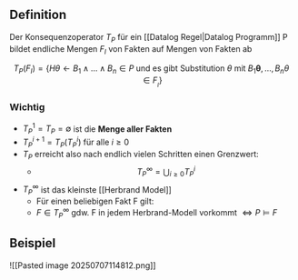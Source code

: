 
## Definition 
Der Konsequenzoperator $T_{P}$ für ein [[Datalog Regel|Datalog Programm]] P bildet endliche Mengen $F_{I}$
von Fakten auf Mengen von Fakten ab

$$
T_{P}(F_{I})=\{ H\theta \leftarrow B_{1} \land \dots \land B_{n} \in P \text{ und es gibt Substitution } \theta \text{ mit } B_{1}\boldsymbol{\theta}, \dots,B_{n}\theta \in F_{_{I}} \}
$$

### Wichtig
- $T_{P}^{1}=T_{P}= \emptyset$ ist die **Menge aller Fakten** 
- $T_{P}^{i+1}=T_{P}(T_{P}^{i})$ für alle $i \geq 0$
- $T_{P}$ erreicht also nach endlich vielen Schritten einen Grenzwert:
	- $$T_{P}^{\infty}=\bigcup_{i \geq 0} T^{i}_{P}$$
- $T_{P}^{\infty}$ ist das kleinste [[Herbrand Model]]
	- Für einen beliebigen Fakt F gilt:
	- $F \in T_{P}^{\infty}$ gdw. F in jedem Herbrand-Modell vorkommt $\Leftrightarrow P  \models F$
## Beispiel
![[Pasted image 20250707114812.png]]

